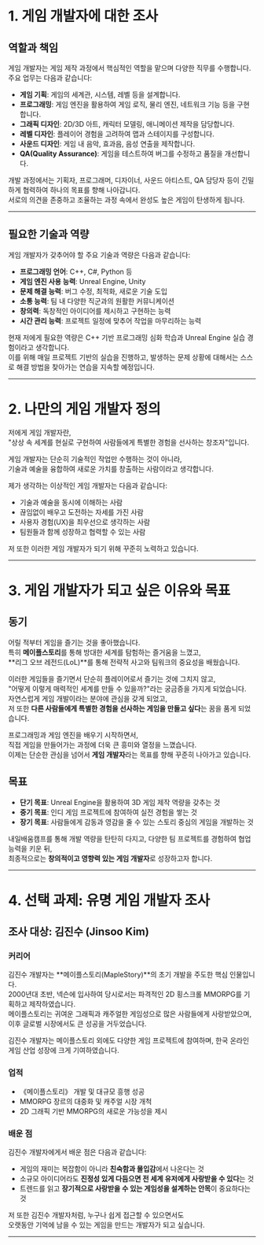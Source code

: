 # 1. 게임 개발자에 대한 조사

## 역할과 책임
게임 개발자는 게임 제작 과정에서 핵심적인 역할을 맡으며 다양한 직무를 수행합니다. 주요 업무는 다음과 같습니다:

- **게임 기획**: 게임의 세계관, 시스템, 레벨 등을 설계합니다.
- **프로그래밍**: 게임 엔진을 활용하여 게임 로직, 물리 엔진, 네트워크 기능 등을 구현합니다.
- **그래픽 디자인**: 2D/3D 아트, 캐릭터 모델링, 애니메이션 제작을 담당합니다.
- **레벨 디자인**: 플레이어 경험을 고려하여 맵과 스테이지를 구성합니다.
- **사운드 디자인**: 게임 내 음악, 효과음, 음성 연출을 제작합니다.
- **QA(Quality Assurance)**: 게임을 테스트하여 버그를 수정하고 품질을 개선합니다.

개발 과정에서는 기획자, 프로그래머, 디자이너, 사운드 아티스트, QA 담당자 등이 긴밀하게 협력하여 하나의 목표를 향해 나아갑니다.  
서로의 의견을 존중하고 조율하는 과정 속에서 완성도 높은 게임이 탄생하게 됩니다.

---

## 필요한 기술과 역량
게임 개발자가 갖추어야 할 주요 기술과 역량은 다음과 같습니다:

- **프로그래밍 언어**: C++, C#, Python 등
- **게임 엔진 사용 능력**: Unreal Engine, Unity
- **문제 해결 능력**: 버그 수정, 최적화, 새로운 기술 도입
- **소통 능력**: 팀 내 다양한 직군과의 원활한 커뮤니케이션
- **창의력**: 독창적인 아이디어를 제시하고 구현하는 능력
- **시간 관리 능력**: 프로젝트 일정에 맞추어 작업을 마무리하는 능력

현재 저에게 필요한 역량은 C++ 기반 프로그래밍 심화 학습과 Unreal Engine 실습 경험이라고 생각합니다.  
이를 위해 매일 프로젝트 기반의 실습을 진행하고, 발생하는 문제 상황에 대해서는 스스로 해결 방법을 찾아가는 연습을 지속할 예정입니다.

---

# 2. 나만의 게임 개발자 정의

저에게 게임 개발자란,  
"상상 속 세계를 현실로 구현하여 사람들에게 특별한 경험을 선사하는 창조자"입니다.

게임 개발자는 단순히 기술적인 작업만 수행하는 것이 아니라,  
기술과 예술을 융합하여 새로운 가치를 창출하는 사람이라고 생각합니다.

제가 생각하는 이상적인 게임 개발자는 다음과 같습니다:

- 기술과 예술을 동시에 이해하는 사람
- 끊임없이 배우고 도전하는 자세를 가진 사람
- 사용자 경험(UX)을 최우선으로 생각하는 사람
- 팀원들과 함께 성장하고 협력할 수 있는 사람

저 또한 이러한 게임 개발자가 되기 위해 꾸준히 노력하고 있습니다.

---

# 3. 게임 개발자가 되고 싶은 이유와 목표

## 동기
어릴 적부터 게임을 즐기는 것을 좋아했습니다.  
특히 **메이플스토리**를 통해 방대한 세계를 탐험하는 즐거움을 느꼈고,  
**리그 오브 레전드(LoL)**를 통해 전략적 사고와 팀워크의 중요성을 배웠습니다.

이러한 게임들을 즐기면서 단순히 플레이어로서 즐기는 것에 그치지 않고,  
"어떻게 이렇게 매력적인 세계를 만들 수 있을까?"라는 궁금증을 가지게 되었습니다.  
자연스럽게 게임 개발이라는 분야에 관심을 갖게 되었고,  
저 또한 **다른 사람들에게 특별한 경험을 선사하는 게임을 만들고 싶다**는 꿈을 품게 되었습니다.

프로그래밍과 게임 엔진을 배우기 시작하면서,  
직접 게임을 만들어가는 과정에 더욱 큰 흥미와 열정을 느꼈습니다.  
이제는 단순한 관심을 넘어서 **게임 개발자**라는 목표를 향해 꾸준히 나아가고 있습니다.

## 목표
- **단기 목표**: Unreal Engine을 활용하여 3D 게임 제작 역량을 갖추는 것
- **중기 목표**: 인디 게임 프로젝트에 참여하여 실전 경험을 쌓는 것
- **장기 목표**: 사람들에게 감동과 영감을 줄 수 있는 스토리 중심의 게임을 개발하는 것

내일배움캠프를 통해 개발 역량을 탄탄히 다지고, 다양한 팀 프로젝트를 경험하여 협업 능력을 키운 뒤,  
최종적으로는 **창의적이고 영향력 있는 게임 개발자**로 성장하고자 합니다.

---

# 4. 선택 과제: 유명 게임 개발자 조사

## 조사 대상: 김진수 (Jinsoo Kim)

### 커리어
김진수 개발자는 **메이플스토리(MapleStory)**의 초기 개발을 주도한 핵심 인물입니다.  
2000년대 초반, 넥슨에 입사하여 당시로서는 파격적인 2D 횡스크롤 MMORPG를 기획하고 제작하였습니다.  
메이플스토리는 귀여운 그래픽과 캐주얼한 게임성으로 많은 사람들에게 사랑받았으며, 이후 글로벌 시장에서도 큰 성공을 거두었습니다.

김진수 개발자는 메이플스토리 외에도 다양한 게임 프로젝트에 참여하며, 한국 온라인 게임 산업 성장에 크게 기여하였습니다.

### 업적
- 《메이플스토리》 개발 및 대규모 흥행 성공
- MMORPG 장르의 대중화 및 캐주얼 시장 개척
- 2D 그래픽 기반 MMORPG의 새로운 가능성을 제시

### 배운 점
김진수 개발자에게서 배운 점은 다음과 같습니다:

- 게임의 재미는 복잡함이 아니라 **친숙함과 몰입감**에서 나온다는 것
- 소규모 아이디어라도 **진정성 있게 다듬으면 전 세계 유저에게 사랑받을 수 있다**는 것
- 트렌드를 읽고 **장기적으로 사랑받을 수 있는 게임성을 설계하는 안목**이 중요하다는 것

저 또한 김진수 개발자처럼, 누구나 쉽게 접근할 수 있으면서도  
오랫동안 기억에 남을 수 있는 게임을 만드는 개발자가 되고 싶습니다.

---